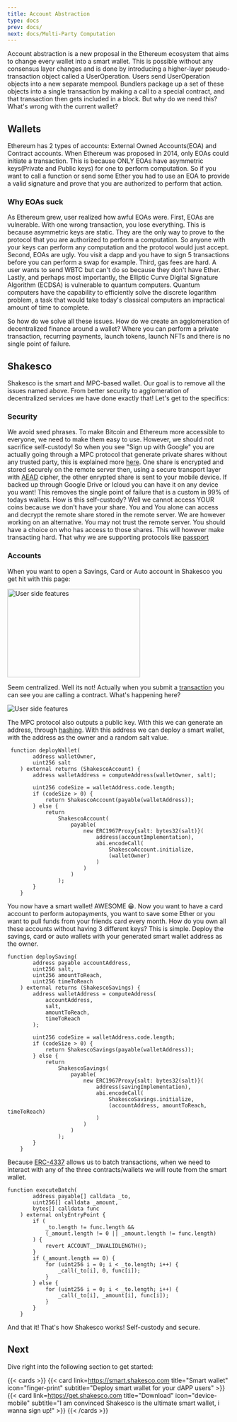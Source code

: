 ```yaml
---
title: Account Abstraction
type: docs
prev: docs/
next: docs/Multi-Party Computation
---
```


Account abstraction is a new proposal in the Ethereum ecosystem that aims to change every wallet into a smart wallet. This is possible without any consensus layer changes and is done by introducing a higher-layer pseudo-transaction object called a UserOperation. Users send UserOperation objects into a new separate mempool. Bundlers package up a set of these objects into a single transaction by making a call to a special contract, and that transaction then gets included in a block. But why do we need this? What's wrong with the current wallet?

## Wallets

Ethereum has 2 types of accounts: External Owned Accounts(EOA) and Contract accounts. When Ethereum was proposed in 2014, only EOAs could initiate a transaction. This is because ONLY EOAs have asymmetric keys(Private and Public keys) for one to perform computation. So if you want to call a function or send some Ether you had to use an EOA to provide a valid signature and prove that you are authorized to perform that action.

### Why EOAs suck

As Ethereum grew, user realized how awful EOAs were. First, EOAs are vulnerable. With one wrong transaction, you lose everything. This is because asymmetric keys are static. They are the only way to prove to the protocol that you are authorized to perform a computation. So anyone with your keys can perform any computation and the protocol would just accept. Second, EOAs are ugly. You visit a dapp and you have to sign 5 transactions before you can perform a swap for example. Third, gas fees are hard. A user wants to send WBTC but can't do so because they don't have Ether. Lastly, and perhaps most importantly, the Elliptic Curve Digital Signature Algorithm (ECDSA) is vulnerable to quantum computers. Quantum computers have the capability to efficiently solve the discrete logarithm problem, a task that would take today's classical computers an impractical amount of time to complete.

So how do we solve all these issues. How do we create an agglomeration of decentralized finance around a wallet? Where you can perform a private transaction, recurring payments, launch tokens, launch NFTs and there is no single point of failure.

## Shakesco

Shakesco is the smart and MPC-based wallet. Our goal is to remove all the issues named above. From better security to agglomeration of decentralized services we have done exactly that! Let's get to the specifics:

### Security

We avoid seed phrases. To make Bitcoin and Ethereum more accessible to everyone, we need to make them easy to use. However, we should not sacrifice self-custody! So when you see "Sign up with Google" you are actually going through a MPC protocol that generate private shares without any trusted party, this is explained more [here](../multi-party-computation). One share is encrypted and stored securely on the remote server then, using a secure transport layer with [AEAD](https://en.wikipedia.org/wiki/Authenticated_encryption#Authenticated_encryption_with_associated_data_(AEAD)) cipher, the other enrypted share is sent to your mobile device. If backed up through Google Drive or Icloud you can have it on any device you want! This removes the single point of failure that is a custom in 99% of todays wallets. How is this self-custody? Well we cannot access YOUR coins because we don't have your share. You and You alone can access and decrypt the remote share stored in the remote server. We are however working on an alternative. You may not trust the remote server. You should have a choice on who has access to those shares. This will however make transacting hard. That why we are supporting protocols like [passport](https://0xpass.io/)

### Accounts

When you want to open a Savings, Card or Auto account in Shakesco you get hit with this page:

<div
 style="display: flex;">
  <img
   src="/images/delegate.png" alt="User side features" width="300" height="200">
</div>

Seem centralized. Well its not! Actually when you submit a [transaction](https://polygonscan.com/tx/0xed78887c71b2d2cb2240eaaa27d368810d646824360bc9969a2c4311f03e35fd) you can see you are calling a contract. What's happening here?

<div
 style="display: flex;">
  <img
   src="/images/smart.png" alt="User side features">
</div>

The MPC protocol also outputs a public key. With this we can generate an address, through [hashing](https://github.com/ethereumbook/ethereumbook/blob/develop/04keys-addresses.asciidoc#ethereum-addresses). With this address we can deploy a smart wallet, with the address as the owner and a random salt value.

```solidity {filename="AccountFactory.sol"}
 function deployWallet(
        address walletOwner,
        uint256 salt
    ) external returns (ShakescoAccount) {
        address walletAddress = computeAddress(walletOwner, salt);

        uint256 codeSize = walletAddress.code.length;
        if (codeSize > 0) {
            return ShakescoAccount(payable(walletAddress));
        } else {
            return
                ShakescoAccount(
                    payable(
                        new ERC1967Proxy{salt: bytes32(salt)}(
                            address(accountImplementation),
                            abi.encodeCall(
                                ShakescoAccount.initialize,
                                (walletOwner)
                            )
                        )
                    )
                );
        }
    }
```

You now have a smart wallet! AWESOME 😁. Now you want to have a card account to perform autopayments, you want to save some Ether or you want to pull funds from your friends card every month. How do you own all these accounts without having 3 different keys? This is simple. Deploy the savings, card or auto wallets with your generated smart wallet address as the owner.

```solidity {filename="SavingsFactory.sol"}
function deploySaving(
        address payable accountAddress,
        uint256 salt,
        uint256 amountToReach,
        uint256 timeToReach
    ) external returns (ShakescoSavings) {
        address walletAddress = computeAddress(
            accountAddress,
            salt,
            amountToReach,
            timeToReach
        );

        uint256 codeSize = walletAddress.code.length;
        if (codeSize > 0) {
            return ShakescoSavings(payable(walletAddress));
        } else {
            return
                ShakescoSavings(
                    payable(
                        new ERC1967Proxy{salt: bytes32(salt)}(
                            address(savingImplementation),
                            abi.encodeCall(
                                ShakescoSavings.initialize,
                                (accountAddress, amountToReach, timeToReach)
                            )
                        )
                    )
                );
        }
    }
```

Because [ERC-4337](https://eips.ethereum.org/EIPS/eip-4337) allows us to batch transactions, when we need to interact with any of the three contracts/wallets we will route from the smart wallet.

```solidity {filename="Account.sol"}
function executeBatch(
        address payable[] calldata _to,
        uint256[] calldata _amount,
        bytes[] calldata func
    ) external onlyEntryPoint {
        if (
            _to.length != func.length &&
            (_amount.length != 0 || _amount.length != func.length)
        ) {
            revert ACCOUNT__INVALIDLENGTH();
        }
        if (_amount.length == 0) {
            for (uint256 i = 0; i < _to.length; i++) {
                _call(_to[i], 0, func[i]);
            }
        } else {
            for (uint256 i = 0; i < _to.length; i++) {
                _call(_to[i], _amount[i], func[i]);
            }
        }
    }
```

And that it! That's how Shakesco works! Self-custody and secure.

## Next

Dive right into the following section to get started:

{{< cards >}}
{{< card link=https://smart.shakesco.com title="Smart wallet" icon="finger-print" subtitle="Deploy smart wallet for your dAPP users" >}}
{{< card link=https://get.shakesco.com title="Download" icon="device-mobile" subtitle="I am convinced Shakesco is the ultimate smart wallet, i wanna sign up!" >}}
{{< /cards >}}
